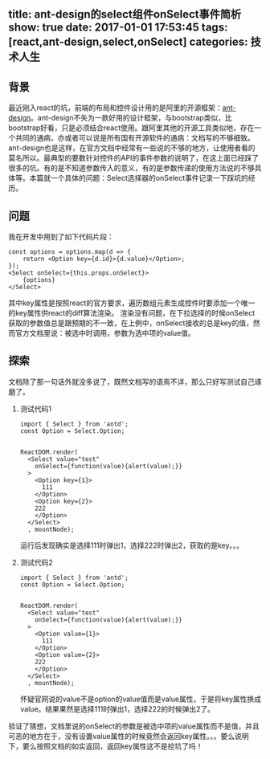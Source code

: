 title: ant-design的select组件onSelect事件简析
show: true
date: 2017-01-01 17:53:45
tags: [react,ant-design,select,onSelect]
categories: 技术人生
---

## 背景
最近刚入react的坑，前端的布局和控件设计用的是阿里的开源框架：[ant-design](http://ant.design)。ant-design不失为一款好用的设计框架，与bootstrap类似，比bootstrap好看，只是必须结合react使用。跟阿里其他的开源工具类似地，存在一个共同的通病，亦或者可以说是所有国有开源软件的通病：文档写的不够细致。
ant-design也是这样，在官方文档中经常有一些说的不够的地方，让使用者看的莫名所以。最典型的要数针对控件的API的事件参数的说明了，在这上面已经踩了很多的坑。有的是不知道参数传入的意义，有的是参数传递的使用方法说的不够具体等。本篇就一个具体的问题：Select选择器的onSelect事件记录一下踩坑的经历。

## 问题
我在开发中用到了如下代码片段：
```
const options = options.map(d => {
	return <Option key={d.id}>{d.value}</Option>;
});
<Select onSelect={this.props.onSelect}>
	{options}
</Select>
```
其中key属性是按照react的官方要求，遍历数组元素生成控件时要添加一个唯一的key属性供react的diff算法渲染。
渲染没有问题，在下拉选择的时候onSelect获取的参数值总是跟预期的不一致，在上例中，onSelect接收的总是key的值，然而官方文档里说：被选中时调用，参数为选中项的value值。

## 探索
文档除了那一句话外就没多说了，既然文档写的语焉不详，那么只好写测试自己琢磨了。

1. 测试代码1

	```
	import { Select } from 'antd';
	const Option = Select.Option;


	ReactDOM.render(
	  <Select value="test"
		onSelect={function(value){alert(value);}}
	  >
		<Option key={1}>
		  111
		</Option>
		<Option key={2}>
		222
		</Option>
	  </Select>
	  , mountNode);
	```
	运行后发现确实是选择111时弹出1，选择222时弹出2，获取的是key。。。

2. 测试代码2

	```
	import { Select } from 'antd';
	const Option = Select.Option;


	ReactDOM.render(
	  <Select value="test"
		onSelect={function(value){alert(value);}}
	  >
		<Option value={1}>
		  111
		</Option>
		<Option value={2}>
		222
		</Option>
	  </Select>
	  , mountNode);
	```
	怀疑官网说的value不是option的value值而是value属性，于是将key属性换成value。结果果然是选择111时弹出1，选择222的时候弹出2了。

验证了猜想，文档里说的onSelect的参数是被选中项的value属性而不是值，并且可恶的地方在于，没有设置value属性的时候竟然会返回key属性。。。要么说明下，要么按照文档的如实返回，返回key属性这不是挖坑了吗！
